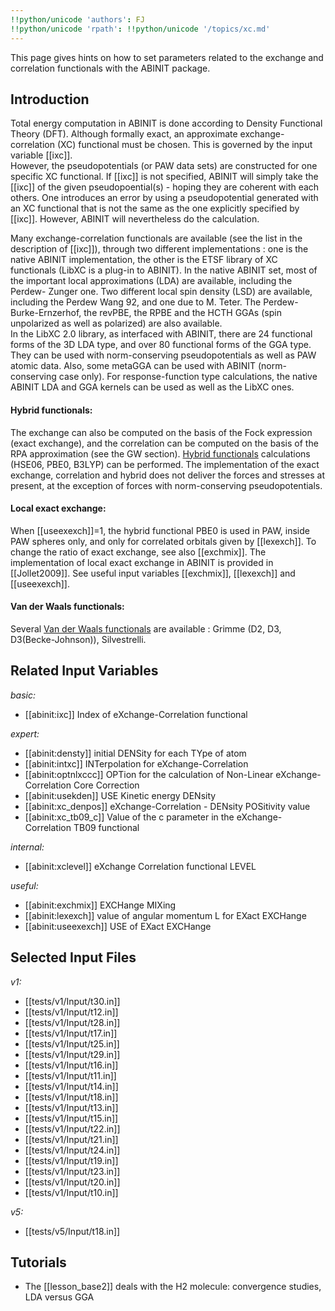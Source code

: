 ```yaml
---
!!python/unicode 'authors': FJ
!!python/unicode 'rpath': !!python/unicode '/topics/xc.md'
---
```

<!--
This file is automatically generated by mksite.py. All changes will be lost.
Change the input yaml files or the python code
-->

This page gives hints on how to set parameters related to the exchange and correlation functionals with the ABINIT package.

## Introduction

Total energy computation in ABINIT is done according to Density Functional
Theory (DFT). Although formally exact, an approximate exchange-correlation
(XC) functional must be chosen. This is governed by the input variable
[[ixc]].  
However, the pseudopotentials (or PAW data sets) are constructed for one
specific XC functional. If [[ixc]] is not specified, ABINIT will simply take
the [[ixc]] of the given pseudopoential(s) - hoping they are coherent with
each others. One introduces an error by using a pseudopotential generated with
an XC functional that is not the same as the one explicitly specified by
[[ixc]]. However, ABINIT will nevertheless do the calculation.

Many exchange-correlation functionals are available (see the list in the
description of [[ixc]]), through two different implementations : one is the
native ABINIT implementation, the other is the ETSF library of XC functionals
(LibXC is a plug-in to ABINIT). In the native ABINIT set, most of the
important local approximations (LDA) are available, including the Perdew-
Zunger one. Two different local spin density (LSD) are available, including
the Perdew Wang 92, and one due to M. Teter. The Perdew-Burke-Ernzerhof, the
revPBE, the RPBE and the HCTH GGAs (spin unpolarized as well as polarized) are
also available.  
In the LibXC 2.0 library, as interfaced with ABINIT, there are 24 functional
forms of the 3D LDA type, and over 80 functional forms of the GGA type. They
can be used with norm-conserving pseudopotentials as well as PAW atomic data.
Also, some metaGGA can be used with ABINIT (norm-conserving case only). For
response-function type calculations, the native ABINIT LDA and GGA kernels can
be used as well as the LibXC ones.  

#### **Hybrid functionals:**

  
The exchange can also be computed on the basis of the Fock expression (exact
exchange), and the correlation can be computed on the basis of the RPA
approximation (see the GW section). [Hybrid functionals](topic_Hybrids.html)
calculations (HSE06, PBE0, B3LYP) can be performed. The implementation of the
exact exchange, correlation and hybrid does not deliver the forces and
stresses at present, at the exception of forces with norm-conserving
pseudopotentials.

#### **Local exact exchange:**

When [[useexexch]]=1, the hybrid functional PBE0 is used in PAW, inside PAW
spheres only, and only for correlated orbitals given by [[lexexch]]. To change
the ratio of exact exchange, see also [[exchmix]]. The implementation of local
exact exchange in ABINIT is provided in [[Jollet2009]]. See useful input
variables [[exchmix]], [[lexexch]] and [[useexexch]].  
  

#### **Van der Waals functionals:**

  
Several [Van der Waals functionals](topic_vdw.html) are available : Grimme
(D2, D3, D3(Becke-Johnson)), Silvestrelli.



## Related Input Variables

*basic:*

- [[abinit:ixc]]  Index of eXchange-Correlation functional
 
*expert:*

- [[abinit:densty]]  initial DENSity for each TYpe of atom
- [[abinit:intxc]]  INTerpolation for eXchange-Correlation
- [[abinit:optnlxccc]]  OPTion for the calculation of Non-Linear eXchange-Correlation Core Correction
- [[abinit:usekden]]  USE Kinetic energy DENsity
- [[abinit:xc_denpos]]  eXchange-Correlation - DENsity POSitivity value
- [[abinit:xc_tb09_c]]  Value of the c parameter in the eXchange-Correlation TB09 functional
 
*internal:*

- [[abinit:xclevel]]  eXchange Correlation functional LEVEL
 
*useful:*

- [[abinit:exchmix]]  EXCHange MIXing
- [[abinit:lexexch]]  value of angular momentum L for EXact EXCHange
- [[abinit:useexexch]]  USE of EXact EXCHange
 

## Selected Input Files

*v1:*

- [[tests/v1/Input/t30.in]]
- [[tests/v1/Input/t12.in]]
- [[tests/v1/Input/t28.in]]
- [[tests/v1/Input/t17.in]]
- [[tests/v1/Input/t25.in]]
- [[tests/v1/Input/t29.in]]
- [[tests/v1/Input/t16.in]]
- [[tests/v1/Input/t11.in]]
- [[tests/v1/Input/t14.in]]
- [[tests/v1/Input/t18.in]]
- [[tests/v1/Input/t13.in]]
- [[tests/v1/Input/t15.in]]
- [[tests/v1/Input/t22.in]]
- [[tests/v1/Input/t21.in]]
- [[tests/v1/Input/t24.in]]
- [[tests/v1/Input/t19.in]]
- [[tests/v1/Input/t23.in]]
- [[tests/v1/Input/t20.in]]
- [[tests/v1/Input/t10.in]]
 
*v5:*

- [[tests/v5/Input/t18.in]]
 

## Tutorials

* The [[lesson_base2]] deals with the H2 molecule: convergence studies, LDA versus GGA 

